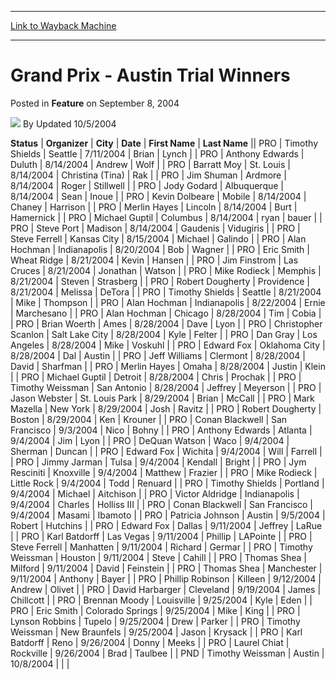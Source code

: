 
---
[Link to Wayback Machine](https://web.archive.org/web/20211021090016/https://magic.wizards.com/en/articles/archive/feature/grand-prix-austin-trial-winners-2004-09-08)

[_metadata_:author]:- "Updated 10-5-2004"
[_metadata_:description]:- "StatusOrganizerCityDateFirst NameLast NamePROTimothy ShieldsSeattle7/11/2004BrianLynchPROAnthony EdwardsDuluth8/14/2004AndrewWolfPROBarratt MoySt."
[_metadata_:generator]:- "Drupal 7 (http://drupal.org)"
[_metadata_:node]:- "734116"
[_metadata_:publish_date]:- "2004-09-08"
[_metadata_:source]:- "div-main-content"
[_metadata_:title]:- "Grand Prix - Austin Trial Winners"
[_metadata_:wayback_capture_timestamp]:- "2021-10-21 09:00:16"
[_metadata_:wayback_raw_url]:- "https://web.archive.org/web/20211021090016id_/https://magic.wizards.com/en/articles/archive/feature/grand-prix-austin-trial-winners-2004-09-08"
[_metadata_:wayback_url]:- "https://magic.wizards.com/en/articles/archive/feature/grand-prix-austin-trial-winners-2004-09-08"
---


Grand Prix - Austin Trial Winners
=================================



 Posted in **Feature**
 on September 8, 2004 






![](https://media.magic.wizards.com/styles/auth_small/public/generic-avatar-150_394.png)
By Updated 10/5/2004













 **Status** | **Organizer** | **City** | **Date** | **First Name** | **Last Name** || PRO | Timothy Shields | Seattle | 7/11/2004 | Brian | Lynch |
| PRO | Anthony Edwards | Duluth | 8/14/2004 | Andrew | Wolf |
| PRO | Barratt Moy | St. Louis | 8/14/2004 | Christina (Tina) | Rak |
| PRO | Jim Shuman | Ardmore | 8/14/2004 | Roger | Stillwell |
| PRO | Jody Godard | Albuquerque | 8/14/2004 | Sean | Inoue |
| PRO | Kevin Dolbeare | Mobile | 8/14/2004 | Chaney | Harrison |
| PRO | Merlin Hayes | Lincoln | 8/14/2004 | Burt | Hamernick |
| PRO | Michael Guptil | Columbus | 8/14/2004 | ryan | bauer |
| PRO | Steve Port | Madison | 8/14/2004 | Gaudenis | Vidugiris |
| PRO | Steve Ferrell | Kansas City | 8/15/2004 | Michael | Galindo |
| PRO | Alan Hochman | Indianapolis | 8/20/2004 | Bob | Wagner |
| PRO | Eric Smith | Wheat Ridge | 8/21/2004 | Kevin | Hansen |
| PRO | Jim Finstrom | Las Cruces | 8/21/2004 | Jonathan | Watson |
| PRO | Mike Rodieck | Memphis | 8/21/2004 | Steven | Strasberg |
| PRO | Robert Dougherty | Providence | 8/21/2004 | Melissa | DeTora |
| PRO | Timothy Shields | Seattle | 8/21/2004 | Mike | Thompson |
| PRO | Alan Hochman | Indianapolis | 8/22/2004 | Ernie | Marchesano |
| PRO | Alan Hochman | Chicago | 8/28/2004 | Tim | Cobia |
| PRO | Brian Woerth | Ames | 8/28/2004 | Dave | Lyon |
| PRO | Christopher Scanlon | Salt Lake City | 8/28/2004 | Kyle | Felter |
| PRO | Dan Gray | Los Angeles | 8/28/2004 | Mike | Voskuhl |
| PRO | Edward Fox | Oklahoma City | 8/28/2004 | Dal | Austin |
| PRO | Jeff Williams | Clermont | 8/28/2004 | David | Sharfman |
| PRO | Merlin Hayes | Omaha | 8/28/2004 | Justin | Klein |
| PRO | Michael Guptil | Detroit | 8/28/2004 | Chris | Prochak |
| PRO | Timothy Weissman | San Antonio | 8/28/2004 | Jeffrey | Meyerson |
| PRO | Jason Webster | St. Louis Park | 8/29/2004 | Brian | McCall |
| PRO | Mark Mazella | New York | 8/29/2004 | Josh | Ravitz |
| PRO | Robert Dougherty | Boston | 8/29/2004 | Ken | Krouner |
| PRO | Conan Blackwell | San Francisco | 9/3/2004 | Nico | Bohny |
| PRO | Anthony Edwards | Atlanta | 9/4/2004 | Jim | Lyon |
| PRO | DeQuan Watson | Waco | 9/4/2004 | Sherman | Duncan |
| PRO | Edward Fox | Wichita | 9/4/2004 | Will | Farrell |
| PRO | Jimmy Jarman | Tulsa | 9/4/2004 | Kendall | Bright |
| PRO | Jym Resciniti | Knoxville | 9/4/2004 | Matthew | Frazier |
| PRO | Mike Rodieck | Little Rock | 9/4/2004 | Todd | Renuard |
| PRO | Timothy Shields | Portland | 9/4/2004 | Michael | Aitchison |
| PRO | Victor Aldridge | Indianapolis | 9/4/2004 | Charles | Holliss III |
| PRO | Conan Blackwell | San Francisco | 9/4/2004 | Masami | Ibamoto |
| PRO | Patricia Johnson | Austin | 9/5/2004 | Robert | Hutchins |
| PRO | Edward Fox | Dallas | 9/11/2004 | Jeffrey | LaRue |
| PRO | Karl Batdorff | Las Vegas | 9/11/2004 | Phillip | LAPointe |
| PRO | Steve Ferrell | Manhatten | 9/11/2004 | Richard | Germar |
| PRO | Timothy Weissman | Houston | 9/11/2004 | Steve | Cahill |
| PRO | Thomas Shea | Milford | 9/11/2004 | David | Feinstein |
| PRO | Thomas Shea | Manchester | 9/11/2004 | Anthony | Bayer |
| PRO | Phillip Robinson | Killeen | 9/12/2004 | Andrew | Olivet |
| PRO | David Harbarger | Cleveland | 9/19/2004 | James | Chillcott  |
| PRO | Brennan Moody | Louisville | 9/25/2004 | Kyle | Eden |
| PRO | Eric Smith | Colorado Springs | 9/25/2004 | Mike | King |
| PRO | Lynson Robbins | Tupelo | 9/25/2004 | Drew | Parker |
| PRO | Timothy Weissman | New Braunfels | 9/25/2004 | Jason | Krysack |
| PRO | Karl Batdorff | Reno | 9/26/2004 | Donny | Meeks |
| PRO | Laurel Chiat | Rockville | 9/26/2004 | Brad | Taulbee |
| PND | Timothy Weissman | Austin | 10/8/2004 |  |  |







